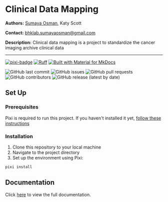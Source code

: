 # Clinical Data Mapping

**Authors:** [Sumaya Osman](https://github.com/scintillatingsumaya), Katy Scott

**Contact:** [bhklab.sumayaosman@gmail.com](mailto:bhklab.sumayaosman@gmail.com)

**Description:** Clinical data mapping is a project to standardize the cancer imaging archive clinical data 

--------------------------------------

[![pixi-badge](https://img.shields.io/endpoint?url=https://raw.githubusercontent.com/prefix-dev/pixi/main/assets/badge/v0.json&style=flat-square)](https://github.com/prefix-dev/pixi)
[![Ruff](https://img.shields.io/endpoint?url=https://raw.githubusercontent.com/astral-sh/ruff/main/assets/badge/v2.json&style=flat-square)](https://github.com/astral-sh/ruff)
[![Built with Material for MkDocs](https://img.shields.io/badge/mkdocs--material-gray?logo=materialformkdocs&style=flat-square)](https://github.com/squidfunk/mkdocs-material)

![GitHub last commit](https://img.shields.io/github/last-commit/bhklab/clinical-data-mapping?style=flat-square)
![GitHub issues](https://img.shields.io/github/issues/bhklab/clinical-data-mapping?style=flat-square)
![GitHub pull requests](https://img.shields.io/github/issues-pr/bhklab/clinical-data-mapping?style=flat-square)
![GitHub contributors](https://img.shields.io/github/contributors/bhklab/clinical-data-mapping?style=flat-square)
![GitHub release (latest by date)](https://img.shields.io/github/v/release/bhklab/clinical-data-mapping?style=flat-square)

## Set Up

### Prerequisites

Pixi is required to run this project.
If you haven't installed it yet, [follow these instructions](https://pixi.sh/latest/)

### Installation

1. Clone this repository to your local machine
2. Navigate to the project directory
3. Set up the environment using Pixi:

```bash
pixi install
```

## Documentation

Click [here](https://bhklab.github.io/clinical-data-mapping) to view the full documentation.
